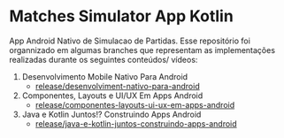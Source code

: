 # Matches Simulator App Kotlin

App Android Nativo de Simulacao de Partidas. Esse repositório foi organnizado em algumas branches que representam as implementações realizadas durante os seguintes conteúdos/ vídeos:

1. Desenvolvimento Mobile Nativo Para Android
      - [release/desenvolviment-nativo-para-android](https://github.com/matefranca/matches-simulator-app-kotlin/tree/release/desenvolvimento-mobile-nativo-para-android)
2. Componentes, Layouts e UI/UX Em Apps Android
      - [release/componentes-layouts-ui-ux-em-apps-android](https://github.com/matefranca/matches-simulator-app-kotlin/tree/release/desenvolvimento-mobile-nativo-para-android)
3. Java e Kotlin Juntos!? Construindo Apps Android
      - [release/java-e-kotlin-juntos-construindo-apps-android](https://github.com/matefranca/matches-simulator-app-kotlin/tree/release/java-e-kotlin-juntos-construindo-apps-android)
